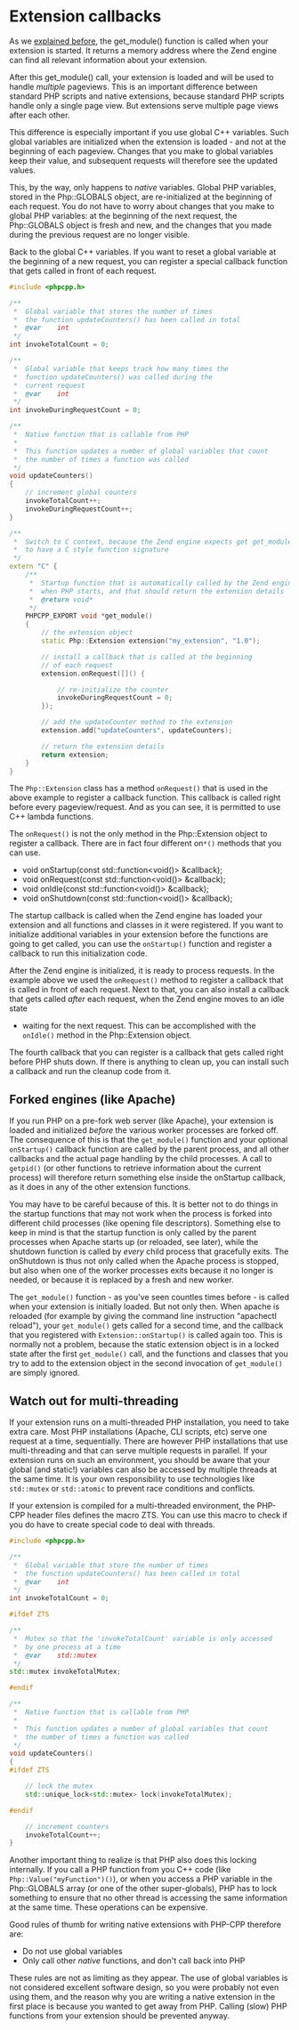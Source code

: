 # Extension callbacks

As we [explained before](loading-extension), the get_module()
function is called when your extension is started. It returns a memory address
where the Zend engine can find all relevant information about your extension.

After this get_module() call, your extension is loaded and will be used to handle
_multiple_ pageviews. This is an important difference between standard PHP scripts
and native extensions, because standard PHP scripts handle only a single page view.
But extensions serve multiple page views after each other.

This difference is especially important if you use global C++ variables. Such
global variables are initialized when the extension is loaded - and not at
the beginning of each pageview. Changes that you make to global variables keep
their value, and subsequent requests will therefore see the updated values.

This, by the way, only happens to _native_ variables. Global PHP variables,
stored in the Php::GLOBALS object, are re-initialized at the beginning of each
request. You do not have to worry about changes that you make to global PHP variables:
at the beginning of the next request, the Php::GLOBALS object is fresh and new,
and the changes that you made during the previous request are no longer visible.

Back to the global C++ variables. If you want to reset a global variable at
the beginning of a new request, you can register a special callback function that
gets called in front of each request.

```cpp
#include <phpcpp.h>

/**
 *  Global variable that stores the number of times
 *  the function updateCounters() has been called in total
 *  @var    int
 */
int invokeTotalCount = 0;

/**
 *  Global variable that keeps track how many times the
 *  function updateCounters() was called during the
 *  current request
 *  @var    int
 */
int invokeDuringRequestCount = 0;

/**
 *  Native function that is callable from PHP
 *
 *  This function updates a number of global variables that count
 *  the number of times a function was called
 */
void updateCounters()
{
    // increment global counters
    invokeTotalCount++;
    invokeDuringRequestCount++;
}

/**
 *  Switch to C context, because the Zend engine expects get get_module()
 *  to have a C style function signature
 */
extern "C" {
    /**
     *  Startup function that is automatically called by the Zend engine
     *  when PHP starts, and that should return the extension details
     *  @return void*
     */
    PHPCPP_EXPORT void *get_module()
    {
        // the extension object
        static Php::Extension extension("my_extension", "1.0");

        // install a callback that is called at the beginning
        // of each request
        extension.onRequest([]() {

            // re-initialize the counter
            invokeDuringRequestCount = 0;
        });

        // add the updateCounter method to the extension
        extension.add("updateCounters", updateCounters);

        // return the extension details
        return extension;
    }
}
```

The `Php::Extension` class has a method `onRequest()` that is used in the above
example to register a callback function. This callback is called right before
every pageview/request. And as you can see, it is permitted to use C++ lambda
functions.

The `onRequest()` is not the only method in the Php::Extension object to register
a callback. There are in fact four different on`*()` methods that you can use.

*   void onStartup(const std::function<void()> &callback);
*   void onRequest(const std::function<void()> &callback);
*   void onIdle(const std::function<void()> &callback);
*   void onShutdown(const std::function<void()> &callback);

The startup callback is called when the Zend engine has loaded your extension and
all functions and classes in it were registered. If you want to initialize
additional variables in your extension before the functions are going to get called,
you can use the `onStartup()` function and register a callback to run this
initialization code.

After the Zend engine is initialized, it is ready to process requests. In the
example above we used the `onRequest()` method to register a callback that is
called in front of each request. Next to that, you can also install a callback
that gets called _after_ each request, when the Zend engine moves to an idle state
 - waiting for the next request. This can be accomplished with the `onIdle()`
 method in the Php::Extension object.

The fourth callback that you can register is a callback that gets called right
before PHP shuts down. If there is anything to clean up, you can install such
a callback and run the cleanup code from it.

## Forked engines (like Apache)

If you run PHP on a pre-fork web server (like Apache), your extension is loaded
and initialized _before_ the various worker processes are forked off. The consequence
of this is that the `get_module()` function and your optional `onStartup()`
callback function are called by the parent process, and all other callbacks and
the actual page handling by the child processes. A call to `getpid()` (or other
functions to retrieve information about the current process) will therefore return
something else inside the onStartup callback, as it does in any of the other
extension functions.

You may have to be careful because of this. It is better not to do things in
the startup functions that may not work when the process is forked into different
child processes (like opening file descriptors). Something else to keep in mind
is that the startup function is only called by the parent processes when Apache
starts up (or reloaded, see later), while the shutdown function is called by
_every_ child process that gracefully exits. The onShutdown is thus not only
called when the Apache process is stopped, but also when one of the worker
processes exits because it no longer is needed, or because it is replaced by
a fresh and new worker.

The `get_module()` function - as you've seen countles times before - is called
when your extension is initially loaded. But not only then. When apache is reloaded
(for example by giving the command line instruction "apachectl reload"), your
`get_module()` gets called for a second time, and the callback that you registered
with `Extension::onStartup()` is called again too. This is normally not a problem,
because the static extension object is in a locked state after the first `get_module()`
call, and the functions and classes that you try to add to the extension object in
the second invocation of `get_module()` are simply ignored.

## Watch out for multi-threading

If your extension runs on a multi-threaded PHP installation, you need to take
extra care. Most PHP installations (Apache, CLI scripts, etc) serve one request
at a time, sequentially. There are however PHP installations that use
multi-threading and that can serve multiple requests in parallel. If your extension
runs on such an environment, you should be aware that your global (and static!)
variables can also be accessed by multiple threads at the same time. It is your
own responsibility to use technologies like `std::mutex` or `std::atomic`
to prevent race conditions and conflicts.

If your extension is compiled for a multi-threaded environment, the PHP-CPP header
files defines the macro ZTS. You can use this macro to check if you do have to
create special code to deal with threads.

```cpp
#include <phpcpp.h>

/**
 *  Global variable that store the number of times
 *  the function updateCounters() has been called in total
 *  @var    int
 */
int invokeTotalCount = 0;

#ifdef ZTS

/**
 *  Mutex so that the 'invokeTotalCount' variable is only accessed
 *  by one process at a time
 *  @var    std::mutex
 */
std::mutex invokeTotalMutex;

#endif

/**
 *  Native function that is callable from PHP
 *
 *  This function updates a number of global variables that count
 *  the number of times a function was called
 */
void updateCounters()
{
#ifdef ZTS

    // lock the mutex
    std::unique_lock<std::mutex> lock(invokeTotalMutex);

#endif

    // increment counters
    invokeTotalCount++;
}
```

Another important thing to realize is that PHP also does this locking internally.
If you call a PHP function from you C++ code (like `Php::Value("myFunction")()`),
or when you access a PHP variable in the Php::GLOBALS array (or one of the other
super-globals), PHP has to lock something to ensure that no other thread is
accessing the same information at the same time. These operations can be expensive.

Good rules of thumb for writing native extensions with PHP-CPP therefore are:

*   Do not use global variables
*   Only call other _native_ functions, and don't call back into PHP

These rules are not as limiting as they appear. The use of global variables is
not considered excellent software design, so you were probably not even using
them, and the reason why you are writing a native extension in the first place
is because you wanted to get away from PHP. Calling (slow) PHP functions from
your extension should be prevented anyway.
